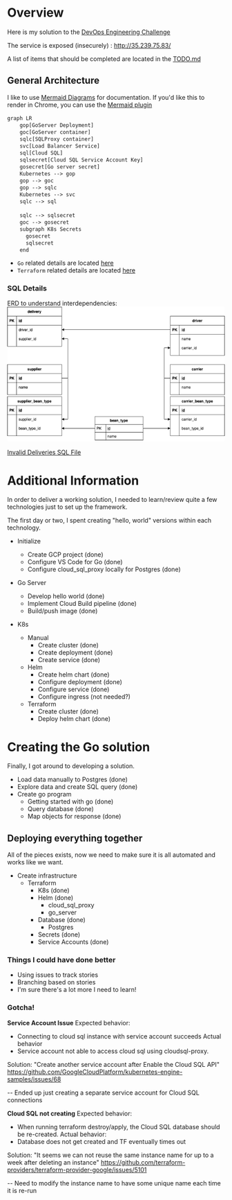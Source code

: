 # Overview

Here is my solution to the [DevOps Engineering Challenge](https://gist.github.com/VortoEng/53a027df8665b2bcca160b8256393f4f)

The service is exposed (insecurely) :
http://35.239.75.83/

A list of items that should be completed are located in the [TODO.md](./TODO.md)

## General Architecture

I like to use [Mermaid Diagrams](https://mermaid-js.github.io/mermaid/#/) for documentation.  If you'd like this to render in Chrome, you can use the [Mermaid plugin](https://chrome.google.com/webstore/detail/github-%20-mermaid/goiiopgdnkogdbjmncgedmgpoajilohe?hl=en)

```mermaid
graph LR
    gop[GoServer Deployment]
    goc[GoServer container]
    sqlc[SQLProxy container]
    svc[Load Balancer Service]
    sql[Cloud SQL]
    sqlsecret[Cloud SQL Service Account Key]
    gosecret[Go server secret]
    Kubernetes --> gop
    gop --> goc
    gop --> sqlc
    Kubernetes --> svc
    sqlc --> sql

    sqlc --> sqlsecret
    goc --> gosecret
    subgraph K8s Secrets
      gosecret
      sqlsecret
    end
```

* `Go` related details are located [here](./go/README.md)
* `Terraform` related details are located [here](./terraform/README.md)

### SQL Details

ERD to understand interdependencies:
![img](./doc/vorto_coffee_erd.png)

[Invalid Deliveries SQL File](./manually_deploy/cloudsql/invalid_deliveries.sql)


# Additional Information

In order to deliver a working solution, I needed to learn/review quite a few technologies just to set up the framework.

The first day or two, I spent creating "hello, world" versions within each technology.

* Initialize
    * Create GCP project (done)
    * Configure VS Code for Go (done)
    * Configure cloud_sql_proxy locally for Postgres (done)

* Go Server
    * Develop hello world (done)
    * Implement Cloud Build pipeline (done)
    * Build/push image (done)
* K8s
    * Manual
        * Create cluster (done)
        * Create deployment (done)
        * Create service (done)
    * Helm
        * Create helm chart (done)
        * Configure deployment (done)
        * Configure service (done)
        * Configure ingress (not needed?)
    * Terraform
        * Create cluster (done)
        * Deploy helm chart (done)

# Creating the Go solution

Finally, I got around to developing a solution.

* Load data manually to Postgres (done)
* Explore data and create SQL query (done)
* Create go program
    * Getting started with go (done)
    * Query database (done)
    * Map objects for response (done)

## Deploying everything together

All of the pieces exists, now we need to make sure it is all automated and works like we want.

* Create infrastructure
    * Terraform
        * K8s (done)
        * Helm (done)
            * cloud_sql_proxy
            * go_server
        * Database (done)
            * Postgres
        * Secrets (done)
        * Service Accounts (done)


### Things I could have done better

* Using issues to track stories
* Branching based on stories
* I'm sure there's a lot more I need to learn!

### Gotcha!

**Service Account Issue**
Expected behavior:
* Connecting to cloud sql instance with service account succeeds
Actual behavior
* Service account not able to access cloud sql using cloudsql-proxy.

Solution:
"Create another service account after Enable the Cloud SQL API"
https://github.com/GoogleCloudPlatform/kubernetes-engine-samples/issues/68

-- Ended up just creating a separate service account for Cloud SQL connections

**Cloud SQL not creating**
Expected behavior:
* When running terraform destroy/apply, the Cloud SQL database should be re-created.
Actual behavior:
* Database does not get created and TF eventually times out

Solution:
"It seems we can not reuse the same instance name for up to a week after deleting an instance" 
https://github.com/terraform-providers/terraform-provider-google/issues/5101

-- Need to modify the instance name to have some unique name each time it is re-run

